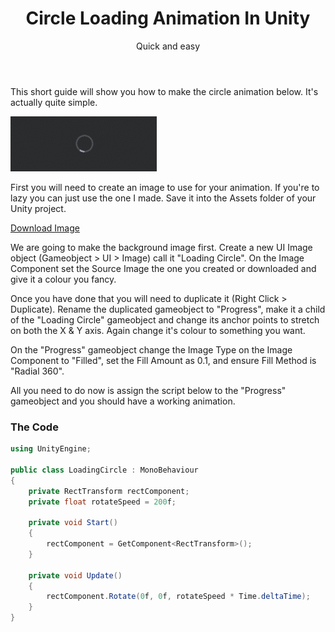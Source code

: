 ﻿---
layout: post
title: Circle Loading Animation In Unity
subtitle: Quick and easy
tags: [unity]
comments: true
---

This short guide will show you how to make the circle animation below. It's actually quite simple.

![alt text](../assets/img/circle-loading-animation.gif "Terminal Example")

First you will need to create an image to use for your animation. If you're to lazy you can just use the one I made.  Save it into the Assets folder of your Unity project.

[Download Image](../assets/img/loadingCircle.png "Download Image")

We are going to make the background image first. Create a new UI Image object (Gameobject > UI > Image) call it "Loading Circle". On the Image Component set the Source Image the one you created or downloaded and give it a colour you fancy.

Once you have done that you will need to duplicate it (Right Click > Duplicate). Rename the duplicated gameobject to "Progress", make it a child of the "Loading Circle" gameobject and change its anchor points to stretch on both the X & Y axis. Again change it's colour to something you want.

On the "Progress" gameobject change the Image Type on the Image Component to "Filled", set the Fill Amount as 0.1, and ensure Fill Method is "Radial 360".

All you need to do now is assign the script below to the "Progress" gameobject and you should have a working animation.

### The Code

```C#
using UnityEngine;

public class LoadingCircle : MonoBehaviour
{
    private RectTransform rectComponent;
    private float rotateSpeed = 200f;

    private void Start()
    {
        rectComponent = GetComponent<RectTransform>();
    }

    private void Update()
    {
        rectComponent.Rotate(0f, 0f, rotateSpeed * Time.deltaTime);
    }
}
```